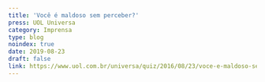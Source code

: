 ```yaml
---
title: 'Você é maldoso sem perceber?'
press: UOL Universa
category: Imprensa
type: blog
noindex: true
date: 2019-08-23
draft: false
link: https://www.uol.com.br/universa/quiz/2016/08/23/voce-e-maldoso-sem-perceber.htm
---
```


